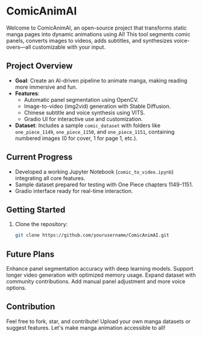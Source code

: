 # ComicAnimAI

Welcome to ComicAnimAI, an open-source project that transforms static manga pages into dynamic animations using AI! This tool segments comic panels, converts images to videos, adds subtitles, and synthesizes voice-overs—all customizable with your input.

## Project Overview
- **Goal**: Create an AI-driven pipeline to animate manga, making reading more immersive and fun.
- **Features**:
  - Automatic panel segmentation using OpenCV.
  - Image-to-video (img2vid) generation with Stable Diffusion.
  - Chinese subtitle and voice synthesis using VITS.
  - Gradio UI for interactive use and customization.
- **Dataset**: Includes a sample `comic_dataset` with folders like `one_piece_1149`, `one_piece_1150`, and `one_piece_1151`, containing numbered images (0 for cover, 1 for page 1, etc.).

## Current Progress
- Developed a working Jupyter Notebook (`comic_to_video.ipynb`) integrating all core features.
- Sample dataset prepared for testing with One Piece chapters 1149-1151.
- Gradio interface ready for real-time interaction.

## Getting Started
1. Clone the repository:
   ```bash
   git clone https://github.com/yourusername/ComicAnimAI.git


## Future Plans
Enhance panel segmentation accuracy with deep learning models.
Support longer video generation with optimized memory usage.
Expand dataset with community contributions.
Add manual panel adjustment and more voice options.

## Contribution
Feel free to fork, star, and contribute! Upload your own manga datasets or suggest features. Let's make manga animation accessible to all!
